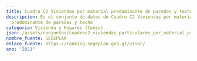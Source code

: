 ```yaml
---
title: Cuadro C2 Viviendas por material predominante de paredes y techo
descripcion: Es el conjunto de datos de Cuadro C2 Viviendas por material
  predominante de paredes y techo
categoria: Vivienda y Hogares (Censo)
json: /assets/conjuntos/cuadroc2_viviendas_particulares_por_material_predominante_en_las_paredes_exteriores_y_en_el_techo.json
nombre_fuente: SEGEPLAN
enlace_fuente: https://ranking.segeplan.gob.gt/visor/
ano: "2021"
---
```

